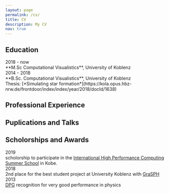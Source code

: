 ```yaml
---
layout: page
permalink: /cv/
title: CV
description: My CV
nav: true
---
```


## Education

<div class="row">
<div class="col-2">
2018 - now
</div>
<div class="col-10">
**M.Sc Computational Visualistics**, University of Koblenz
</div>
</div>

<div class="row">
<div class="col-2">
2014 - 2018
</div>
<div class="col-10">
**B.Sc. Computational Visualistics**, University of Koblenz<br>
Thesis: [*Simulating star formation*](https://kola.opus.hbz-nrw.de/frontdoor/index/index/year/2018/docId/1638) 
</div>
</div>


## Professional Experience

## Puplications and Talks

## Scholorships and Awards

<div class="row">
    <div class="col-1">
        2019
    </div>
    <div class="col-11">
        scholorship to participate in the <a href="http://www.ihpcss.org/">International High Performance Computing Summer School</A> in Kobe.
    </div>
</div>

<div class="row">
    <div class="col-1">
        2018
    </div>
    <div class="col-11">
        2nd place for the best student project at University Koblenz with <a href="/projects/GraSPH/">GraSPH</a> 
    </div>
</div>

<div class="row">
    <div class="col-1">
        2013
    </div>
    <div class="col-11">
        <a href="https://en.wikipedia.org/wiki/German_Physical_Society">DPG</a> recognition for very good performance in physics
    </div>
</div>
